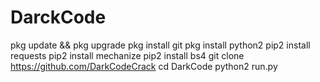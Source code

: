 # DarckCode

pkg update && pkg upgrade
pkg install git
pkg install python2
pip2 install requests
pip2 install mechanize
pip2 install bs4
git clone https://github.com/DarkCodeCrack
cd DarkCode
python2 run.py

